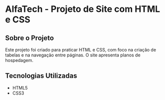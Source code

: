 # AlfaTech - Projeto de Site com HTML e CSS

## Sobre o Projeto
Este projeto foi criado para praticar HTML e CSS, com foco na criação de tabelas e na navegação entre páginas. O site apresenta planos de hospedagem.

## Tecnologias Utilizadas
- HTML5
- CSS3

